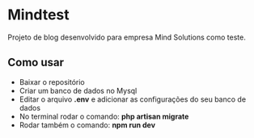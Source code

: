 # Mindtest

Projeto de blog desenvolvido para empresa Mind Solutions como teste.

## Como usar

- Baixar o repositório
- Criar um banco de dados no Mysql
- Editar o arquivo **.env** e adicionar as configurações do seu banco de dados
- No terminal rodar o comando: **php artisan migrate**
- Rodar também o comando: **npm run dev**
